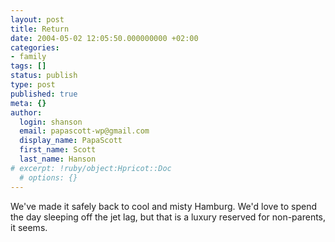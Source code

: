 ```yaml
---
layout: post
title: Return
date: 2004-05-02 12:05:50.000000000 +02:00
categories:
- family
tags: []
status: publish
type: post
published: true
meta: {}
author:
  login: shanson
  email: papascott-wp@gmail.com
  display_name: PapaScott
  first_name: Scott
  last_name: Hanson
# excerpt: !ruby/object:Hpricot::Doc
  # options: {}
---
```

<p>We've made it safely back to cool and misty Hamburg. We'd love to spend the day sleeping off the jet lag, but that is a luxury reserved for non-parents, it seems.</p>
